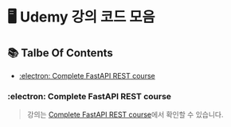 # :desktop_computer: Udemy 강의 코드 모음

## :books: Talbe Of Contents

- [:electron: Complete FastAPI REST course](#electron-complete-fastapi-rest-course)

### :electron: Complete FastAPI REST course

> 강의는 [Complete FastAPI REST course](https://www.udemy.com/course/fastapi-rest/)에서 확인할 수 있습니다.
